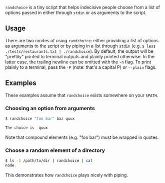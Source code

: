 `randchoice` is a tiny script that helps indecisive people choose from a list
of options passed in either through `stdin` or as arguments to the script.

## Usage

There are two modes of using `randchoice`: either providing a list of options
as arguments to the script or by piping in a list through `stdin` (e.g. `$ less
./tests/restaurants.txt | ./randchoice`). By default, the output will be
"prettily" printed to terminal outputs and plainly printed otherwise. In the
latter case, the trailing newline can be omitted with the `-n` flag. To print
plainly to a terminal, pass the `-P` (note: that's a capital P) or `--plain`
flags.

## Examples

These examples assume that `randchoice` exists somewhere on your `$PATH`.

### Choosing an option from arguments

```sh
$ randchoice "foo bar" baz quux

The choice is  quux 

```

Note that compound elements (e.g. "foo bar") must be wrapped in quotes.

### Choose a random element of a directory

```sh
$ ls -1 /path/to/dir | randchoice | cat
node
```

This demonstrates how `randchoice` plays nicely with piping.
